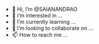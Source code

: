- 👋 Hi, I’m @SAIANANDRAO
- 👀 I’m interested in ...
- 🌱 I’m currently learning ...
- 💞️ I’m looking to collaborate on ...
- 📫 How to reach me ...

<!---
SAIANANDRAO/SAIANANDRAO is a ✨ special ✨ repository because its `README.md` (this file) appears on your GitHub profile.
You can click the Preview link to take a look at your changes.
--->
